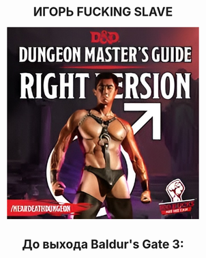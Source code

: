 <h1 align='center'> ИГОРЬ FUCKING SLAVE </h1>
<p align="center">
  <img src="https://github.com/romper008/bg3timer/blob/main/van.jpg?raw=true" />
</p>
<h1 align='center'> До выхода Baldur's Gate 3: </h1>
<script src="//megatimer.ru/get/0de0429fa85a355b64f534355ca7f368.js"></script>
<audio autoplay loop src="https://github.com/romper008/bg3timer/blob/main/bg3.mp3?raw=true"></audio>

